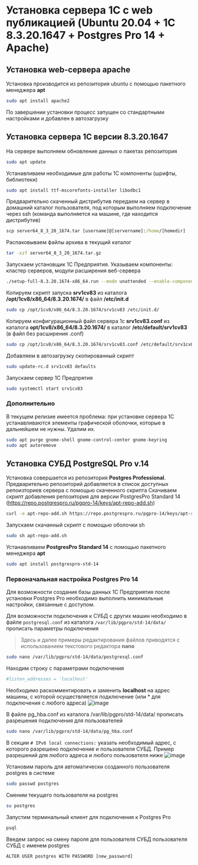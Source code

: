 # Установка сервера 1С с web публикацией (Ubuntu 20.04 + 1С 8.3.20.1647 + Postgres Pro 14 + Apache)
## Установка web-сервера apache
Установка производится из репозитория ubuntu с помощью пакетного менеджера **apt**

```bash
sudo apt install apache2
```
По завершении установки процесс запущен со стандартными настройками и добавлен в автозагрузку

## Установка сервера 1С версии 8.3.20.1647
На сервере выполняем обновление данных о пакетах репозитория
```bash
sudo apt update
```
Устанавливаем необходимые для работы 1С компоненты (шрифты, библиотеки)
```bash
sudo apt install ttf-mscorefonts-installer libodbc1
```
Предварительно скаченный дистрибутив передаем на сервер в домашний каталог пользователя, под которым выполняем подключение через ssh (команда выполняется на машине, где находится дистрибутив)
```cmd
scp server64_8_3_20_1674.tar [username]@[servername]:/home/[homedir]
```
Распаковываем файлы архива в текущий каталог
```bash
tar -xzf server64_8_3_20_1674.tar.gz
```
Запускаем установщик 1С Предприятия. Указываем компоненты: кластер серверов, модули расширения веб-сервера
```bash
./setup-full-8.3.20.1674-x86_64.run --mode unattended --enable-components server,ws
```
Копируем скрипт запуска **srv1cv83** из каталога **/opt/1cv8/x86_64/8.3.20.1674/** в файл **/etc/init.d**
```bash
sudo cp /opt/1cv8/x86_64/8.3.20.1674/srv1cv83 /etc/init.d/
```
Копируем конфигурационный файл сервера 1с **srv1cv83.conf** из каталога **opt/1cv8/x86_64/8.3.20.1674/** в каталог **/etc/default/srv1cv83** (в файл без расширения .conf)
```bash
sudo cp /opt/1cv8/x86_64/8.3.20.1674/srv1cv83.conf /etc/default/srv1cv83
```
Добавляем в автозагрузку скопированный скрипт
```bash
sudo update-rc.d srv1cv83 defaults
```
Запускаем сервер 1С Предпрятия
```bash
sudo systemctl start srv1cv83
```
### Дополнительно
В текущем релизие имеется проблема: при установке сервера 1С устанавливаются элементы графической оболочки, которые в дальнейшем не нужны.
Удалим их.
```bash
sudo apt purge gnome-shell gnome-control-center gnome-keyring
sudo apt autoremove
```
## Установка СУБД PostgreSQL Pro v.14
Установка совершается из репозитория **Postgres Professional**. Предварительно репозиторий добавляется в список доступных репоизториев сервера с помощью скаченного скрипта
Скачиваем скрипт добавления репозитория для версии PostgresPro Standard 14 (https://repo.postgrespro.ru/pgpro-14/keys/apt-repo-add.sh)
```bash
curl -o apt-repo-add.sh https://repo.postgrespro.ru/pgpro-14/keys/apt-repo-add.sh
```
Запускаем скачанный скрипт с помощью оболочки sh
```bash
sudo sh apt-repo-add.sh
```
Устанавливаем **PostgresPro Standard 14** с помощью пакетного менеджера **apt**
```bash
sudo apt install postgrespro-std-14
```
### Первоначальная настройка Postgres Pro 14
Для возможности создания базы данных 1С Предприятия после установки Postgres Pro необходимо выполнить минимальные настройки, связанные с доступом.

Для возможности подключения к СУБД с других машин необходимо в файле `postgresql.conf` из каталога `/var/lib/pgpro/std-14/data/` прописать параметры подключения
>Здесь и далее примеры редактирования файлов приводятся с использованием текстового редактора **nano**
```bash
sudo nano /var/lib/pgpro/std-14/data/postgresql.conf
```
Находим строку с параметрами подключения
```bash
#listen_addresses = 'localhost'
```
Необходимо раскомментировать и заменить **localhost** на адрес машины, с которой осуществляется подключение (или \* для подключения с любого адреса)
![image](https://user-images.githubusercontent.com/36333345/147487973-5b51258d-1cff-4c15-9afc-4772f4a100cc.png)

В файле pg_hba.conf из каталога /var/lib/pgpro/std-14/data/ прописать разрешения подключения для пользователей
```bash
sudo nano /var/lib/pgpro/std-14/data/pg_hba.conf
```
В секции `# IPv6 local connections:` указать необходимый адрес, с которого разрешено подключение и пользователя СУБД. Пример разрешений для любого адреса и любого пользователя ниже
![image](https://user-images.githubusercontent.com/36333345/147547654-c637b310-2e87-42fd-88d9-34abb0cb53d0.png)

Установим пароль для автоматически созданного пользователя postgres в системе
```bash
sudo passwd postgres
```
Сменим текущего пользователя на postgres
```bash
su postgres
```
Запустим терминальный клиент для подключения к Postgres Pro

```bash
psql
```
Введем запрос на смену пароля для пользователя СУБД пользователя СУБД с именем postgres
```
ALTER USER postgres WITH PASSWORD [new_password]
```


